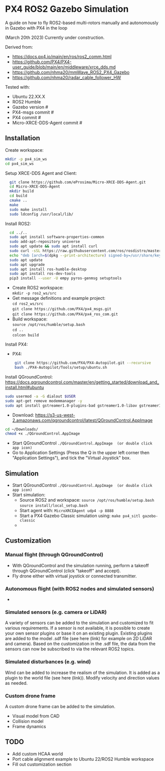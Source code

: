 # PX4 ROS2 Gazebo Simulation
A guide on how to fly ROS2-based multi-rotors manually and autonomously in Gazebo with PX4 in the loop

(March 20th 2023) Currently under construction.

Derived from: 
- https://docs.px4.io/main/en/ros/ros2_comm.html
- https://github.com/PX4/PX4-user_guide/blob/main/en/middleware/xrce_dds.md
- https://github.com/nhma20/mmWave_ROS2_PX4_Gazebo
- https://github.com/nhma20/radar_cable_follower_HW

Tested with:
- Ubuntu 22.XX.X
- ROS2 Humble
- Gazebo version #
- PX4-msgs commit #
- PX4 commit #
- Micro-XRCE-DDS-Agent commit #

## Installation

Create workspace:  
```sh
mkdir -p px4_sim_ws
cd px4_sim_ws
```

Setup XRCE-DDS Agent and Client:
```sh
  git clone https://github.com/eProsima/Micro-XRCE-DDS-Agent.git
  cd Micro-XRCE-DDS-Agent
  mkdir build
  cd build
  cmake ..
  make
  sudo make install
  sudo ldconfig /usr/local/lib/
  ```
   
     
Install ROS2:  
```sh
  cd ../..  
  sudo apt install software-properties-common
  sudo add-apt-repository universe
  sudo apt update && sudo apt install curl
  sudo curl -sSL https://raw.githubusercontent.com/ros/rosdistro/master/ros.key -o /usr/share/keyrings/ros-archive-keyring.gpg
  echo "deb [arch=$(dpkg --print-architecture) signed-by=/usr/share/keyrings/ros-archive-keyring.gpg] http://packages.ros.org/ros2/ubuntu $(. /etc/os-release && echo $UBUNTU_CODENAME) main" | sudo tee /etc/apt/sources.list.d/ros2.list > /dev/null
  sudo apt update  
  sudo apt upgrade  
  sudo apt install ros-humble-desktop
  sudo apt install ros-dev-tools
  pip3 install --user -U empy pyros-genmsg setuptools
  ```
  - Create ROS2 workspace:  
  `mkdir -p ros2_ws/src`  
  - Get message definitions and example project:  
  `cd ros2_ws/src`  
  `git clone https://github.com/PX4/px4_msgs.git`  
  `git clone https://github.com/PX4/px4_ros_com.git`  
  - Build workspace:  
  `source /opt/ros/humble/setup.bash`  
  `cd ..`  
  `colcon build`   
  
  
Install PX4: 
  - PX4:   
     ```sh
      git clone https://github.com/PX4/PX4-Autopilot.git --recursive
      bash ./PX4-Autopilot/Tools/setup/ubuntu.sh
      ```
  
  
Install QGroundControl:
https://docs.qgroundcontrol.com/master/en/getting_started/download_and_install.html#ubuntu
```sh
sudo usermod -a -G dialout $USER
sudo apt-get remove modemmanager -y
sudo apt install gstreamer1.0-plugins-bad gstreamer1.0-libav gstreamer1.0-gl -y
```
- Download: https://s3-us-west-2.amazonaws.com/qgroundcontrol/latest/QGroundControl.AppImage
```sh
cd ~/Downloads/
chmod +x ./QGroundControl.AppImage
   ```
- Start QGroundControl
`./QGroundControl.AppImage  (or double click app icon)`
- Go to Application Settings (Press the Q in the upper left corner then "Application Settings"), and tick the "Virtual Joystick" box.

  
## Simulation
  
- Start QGroundControl
`./QGroundControl.AppImage  (or double click app icon)`
- Start simulation:
  - Source ROS2 and workspace:
  `source /opt/ros/humble/setup.bash`
  `source install/local_setup.bash`
  - Start agent with:
  `MicroXRCEAgent udp4 -p 8888`
  - Start a PX4 Gazebo Classic simulation using:
  `make px4_sitl gazebo-classic`
  - 
  
  
## Customization

### Manual flight (through QGroundControl)
- With QGroundControl and the simulation running, perform a takeoff through QGroundControl (click "takeoff" and accept).
- Fly drone either with virtual joystick or connected transmitter.

### Autonomous flight (with ROS2 nodes and simulated sensors)
- 

### Simulated sensors (e.g. camera or LiDAR)
A variety of sensors can be added to the simulation and customized to fit various requirements. If a sensor is not available, it is possible to create your own sensor plugins or base it on an existing plugin.
Existing plugins are added to the model .sdf file (see here (link) for example on 2D LiDAR and camera). Based on the customization in the .sdf file, the data from the sensors can now be subscribed to via the relevant ROS2 topics.

### Simulated disturbances (e.g. wind)
Wind can be added to increase the realism of the simulation. It is added as a plugin to the world file (see here (link)). Modify velocity and direction values as needed.

### Custom drone frame
A custom drone frame can be added to the simulation. 
- Visual model from CAD
- Collision model
- Frame dynamics

## TODO
- Add custom HCAA world
- Port cable alignment example to Ubuntu 22/ROS2 Humble workspace
- Fill out customization section
